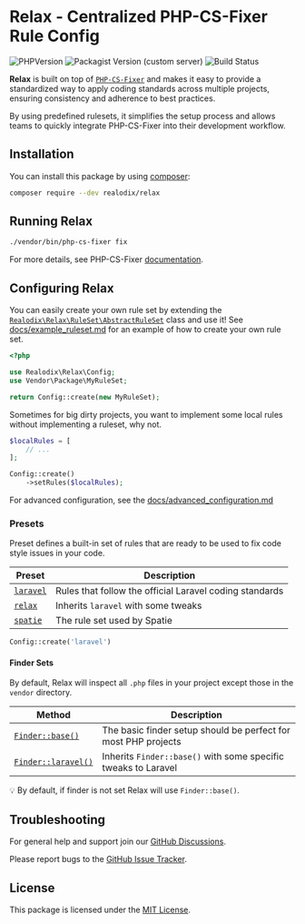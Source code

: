 # Relax - Centralized PHP-CS-Fixer Rule Config

![PHPVersion](https://img.shields.io/badge/PHP-7.4%20|%20%5E8.0-777BB4.svg?style=flat-square)
![Packagist Version (custom server)](https://img.shields.io/packagist/v/realodix/relax)
![Build Status](../../actions/workflows/ci.yml/badge.svg)

**Relax** is built on top of [`PHP-CS-Fixer`](https://github.com/PHP-CS-Fixer/PHP-CS-Fixer) and makes it easy to provide a standardized way to apply coding standards across multiple projects, ensuring consistency and adherence to best practices.

By using predefined rulesets, it simplifies the setup process and allows teams to quickly integrate PHP-CS-Fixer into their development workflow.

## Installation

You can install this package by using [composer](https://getcomposer.org/):

```sh
composer require --dev realodix/relax
```


## Running Relax

```sh
./vendor/bin/php-cs-fixer fix
```

For more details, see PHP-CS-Fixer [documentation](https://github.com/PHP-CS-Fixer/PHP-CS-Fixer/blob/master/doc/usage.rst).


## Configuring Relax

You can easily create your own rule set by extending the [`Realodix\Relax\RuleSet\AbstractRuleSet`](src/RuleSet/AbstractRuleSet.php) class and use it! See [docs/example_ruleset.md](docs/example_ruleset.md) for an example of how to create your own rule set.

```php
<?php

use Realodix\Relax\Config;
use Vendor\Package\MyRuleSet;

return Config::create(new MyRuleSet);
```

Sometimes for big dirty projects, you want to implement some local rules without implementing a ruleset, why not.

```php
$localRules = [
    // ...
];

Config::create()
    ->setRules($localRules);
```

For advanced configuration, see the [docs/advanced_configuration.md](docs/advanced_configuration.md)

### Presets

Preset defines a built-in set of rules that are ready to be used to fix code style issues in your code.

| Preset                  | Description |
| ------------------------|-------------|
| [`laravel`][rs_laravel] | Rules that follow the official Laravel coding standards |
| [`relax`][rs_relax]     | Inherits `laravel` with some tweaks |
| [`spatie`][rs_spatie]   | The rule set used by Spatie |

[rs_laravel]: src/RuleSet/Sets/Laravel.php
[rs_relax]: src/RuleSet/Sets/Realodix.php
[rs_spatie]: src/RuleSet/Sets/Spatie.php

```php
Config::create('laravel')
```

#### Finder Sets

By default, Relax will inspect all `.php` files in your project except those in the `vendor` directory.

| Method    | Description |
| --------- |-------------|
| [`Finder::base()`][doc_f_base] | The basic finder setup should be perfect for most PHP projects |
| [`Finder::laravel()`][doc_f_laravel] | Inherits `Finder::base()` with some specific tweaks to Laravel |

:bulb: By default, if finder is not set Relax will use `Finder::base()`.

[doc_f_base]: docs/finders.md#finderbase
[doc_f_laravel]: docs/finders.md#finderlaravel


## Troubleshooting

For general help and support join our [GitHub Discussions](../../discussions).

Please report bugs to the [GitHub Issue Tracker](../../issues).


## License

This package is licensed under the [MIT License](/LICENSE).
